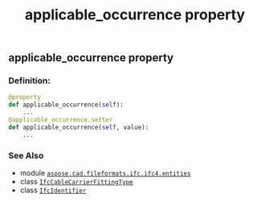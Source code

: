 ﻿---
title: applicable_occurrence property
second_title: Aspose.CAD for Python via .NET API References
description: 
type: docs
weight: 30
url: /python-net/aspose.cad.fileformats.ifc.ifc4.entities/ifccablecarrierfittingtype/applicable_occurrence/
is_root: false
---

## applicable_occurrence property

### Definition:
```python
@property
def applicable_occurrence(self):
    ...
@applicable_occurrence.setter
def applicable_occurrence(self, value):
    ...
```

### See Also
* module [`aspose.cad.fileformats.ifc.ifc4.entities`](../../)
* class [`IfcCableCarrierFittingType`](/cad/python-net/aspose.cad.fileformats.ifc.ifc4.entities/ifccablecarrierfittingtype)
* class [`IfcIdentifier`](/cad/python-net/aspose.cad.fileformats.ifc.ifc4.types/ifcidentifier)
